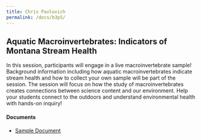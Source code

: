 ```yaml
---
title: Chris Pavlovich
permalink: /docs/b3p5/
---
```


## Aquatic Macroinvertebrates: Indicators of Montana Stream Health

In this session, participants will engage in a live macroinvertebrate sample! Background information including how aquatic macroinvertebrates indicate stream health and how to collect your own sample will be part of the session. The session will focus on how the study of macroinvertebrates creates connections between science content and our environment. Help your students connect to the outdoors and understand environmental health with hands-on inquiry!

#### Documents
 - [Sample Document](../monday/breakout3/documents/b1p1d1.pdf)